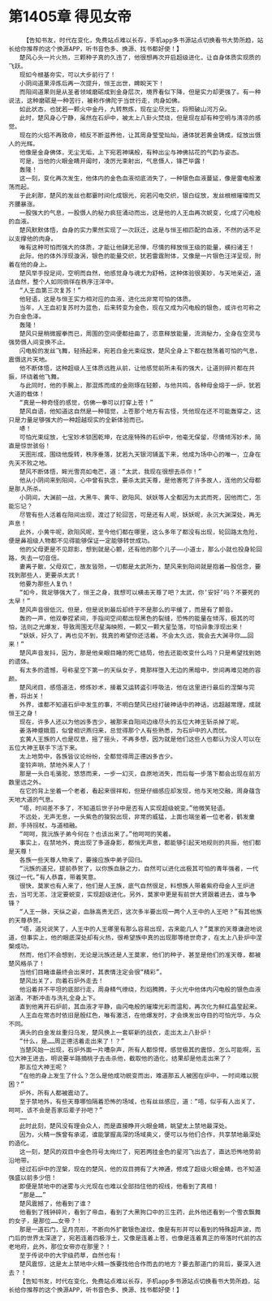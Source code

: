 # 第1405章 得见女帝
        【告知书友，时代在变化，免费站点难以长存，手机app多书源站点切换看书大势所趋，站长给你推荐的这个换源APP，听书音色多、换源、找书都好使！】
       楚风心头一片火热，三颗种子真的久违了，他很想再次开启超级进化，让自身体质实现质的飞跃。
       现如今根基夯实，可以大步前行了！
       小阴间道果淬炼后再一次提升，恒王出世，睥睨天下！
       而阳间道果则是从圣者领域磨砺成到金身层次，境界看似下降，但是实力却更强了。有一种说法，这种磨砺是一种苦行，被称作佛陀于当世行走，肉身如佛。
       如此状态，也犹若一颗火中金丹，九转熬炼，现在尘尽光生，将照破山河万朵。
       此时，楚风身心宁静，虽然在石炉中，被太上八卦火焚烧，但是现在却有种空明与清凉的感觉。
       现在的火焰不再致命，相反不断滋养他，让其周身莹莹灿灿，通体犹若黄金铸成，绽放出慑人的光辉。
       他像是金身佛体，无尘无垢，上下宛若神璃般，有种出尘与神佛拈花的气韵与姿态。
       可是，当他的火眼金睛开阖时，凌厉光束射出，气息慑人，锋芒毕露！
       轰隆！
       这一刻，变化再次发生，他体内的金色血液彻底消失了，一种银色血液蔓延，像是雷电般激荡而起。
       于此刹那，楚风的发丝也都霎时间化成银光，宛若闪电交织，银白绽放，发丝根根璀璨而又齐腰暴涨。
       一股强大的气息，一股慑人的秘力疯狂涌动而出，这是他的人王血再次蜕变，化成了闪电般的血液。
       楚风默默体悟，自身的实力果然实现了一次跃迁，这是与恒王相匹配的血液，不然的话不足以支撑他的肉身。
       唯有这种可怕而强大的体质，才能让他肆无忌惮，尽情的释放恒王级的能量，横扫诸王！
       此际，他的体外浮现漩涡，银色的能量交织，犹若雷霆附体，又像是一片银色汪洋呈现，附着在他的身上。
       楚风举手投足间，空明而自然，他感觉身与魂尤为舒畅，这种体验很美妙，与天地亲近，道法自然，整个人如同徜徉在秩序汪洋中。
       “人王血第三次复苏！”
       他轻语，这是与恒王实力相对应的血液，进化出非常可怕的体质。
       当年，人王血初复苏时为蓝色，后来转变为金色，现在又成为闪电般的银色，或许也可称之为白金色泽。
       轰隆！
       楚风只是稍微握拳而已，周围的空间便都扭曲了，恣意释放能量，流淌秘力，全身在空灵与强势慑人间变换不止。
       闪电般的发丝飞舞，轻扬起来，宛若白金光束绽放，楚风全身上下都在鼓荡着可怕的气息，震慑这片天地。
       他不断体悟，这种超级人王体质远胜从前，让他感觉前所未有的强大，让道则碎片都在共振，环绕着他飞舞。
       与此同时，他的手腕上，那混炼而成的金刚琢在轻颤，与他共鸣，各种母金熔于一炉，犹若大道的载体！
       “真是一种奇怪的感觉，仿佛一拳可以打穿上苍！”
       楚风自语，他知道这自然是一种错觉，上苍那个地方有古怪，凭他现在还不可能轰穿之，这只是力量足够强大的一种超越现实的全新体验而已。
       哧！
       可怕光束绽放，七宝妙术锁困乾坤，在这座特殊的石炉中，他毫无保留，尽情倾泻妙术，简直是惊世骇俗！
       天图形成，围绕他旋转，秩序垂落，犹若九天银河铺盖下来，他成为场中心的唯一，立身在先天不败之地。
       楚风不断体悟，眸光雪亮如电芒，道：“太武，我现在很想去杀你！”
       他从小阴间来到阳间，心中曾有执念，要杀太武天尊，是他害死了许多故人，连他的父母都是那人所杀。
       小阴间，大渊前一战，大黑牛、黄牛、欧阳风、妖妖等人全都因为太武而死，因他而亡，怎能忘记？
       尽管有些人活着在阳间出现，渡过了轮回苦，可是还有人呢，妖妖呢，永沉大渊深处，再无声息！
       此外，小黄牛呢，欧阳风呢，至今他们都在哪里，这么多年了都没有出现，轮回路太危险，便是鼻祖级人物都不见得能够保证一定能够转世成功。
       他的父母更是不见踪影，想到就是心颤，还有他的那个儿子——小道士，那么小就也投身轮回路，失去一切音信。
       妻离子散，父母双亡，故友皆殒，一切都是太武所为，楚风来到阳间就是抱着一股信念，要找到那些人，更要杀太武！
       他要为那些人复仇！
       “如今，我足够强大了，恒王之身，我想可以横击天尊了吧？太武，你‘安好’吗？不要死的太早！”
       楚风声音很低沉，但是，但是说到最后却终于不是那么的平缓了，而是有了颤音。
       轰的一声，他双拳捏紧间，手指间空间都出现黑色的裂缝，恐怖的能量在倾泻，极其的可怕，法则之光爆发，导致周围无尽星海映照，一颗又一颗大星坠落，可怕异象浮现出来！
       “妖妖，好久了，再也见不到，我真的希望你还活着。不会太久远，我会去大渊寻你……回来！”
       楚风声音发抖，因为，那是他亲眼目睹的死亡结局，他去还能改变什么吗？只是希望找到她的遗体。
       有太多的遗憾，号称星空下第一的天纵女子，竟那样堕入无边的黑暗中，世间再难见她的容颜。
       楚风闭目，感悟道法，修炼妙术，接着又运转盗引呼吸法，他在这里进行最后的涅槃与完善，将出关！
       外界，谁都不知道石炉中发生的事，不明白楚风已经打破神话中的神话，远超越常理，成就恒王之身！
       现在，许多人还以为他凶多吉少，被那来自阳间边缘尽头的五位大神王斩杀掉了呢。
       姜洛神蹙娥眉，似曾相识燕归来，总觉得那个人有些熟悉，为石炉中的人而忧。
       玄黄人王族的人也是叹息，摇了摇头，不再多想，因为就是他们这些人也都认为没人可以在五位大神王联手下活下来。
       太上地势中，各族皆议论纷纷，全都觉得周正德凶多吉少。
       銮铃声响，禁地外来人了！
       那是一头白毛骆驼，悠悠而来，一步一幻灭，自原地消失，而后每一步落下都会出现在前方数里远之外。
       在它的背上坐着一个老者，看起来很祥和，但是仔细感应却发现，他与天地交融，周身蕴含天地大道的气息。
       “唔，时间差不多了，不知道后世子孙中是否有人实现超级蜕变。”他微笑轻语。
       不远处，无声无息，一头紫色的狻猊出现，非常的威猛，上面也端坐着一位老者，鹤发童颜，手持拐杖，与道相融。
       “呵呵，我沅族子弟今何在？也该出来了。”他呵呵的笑着。
       事实上，在禁地外，竟出现了多道身影，都悄无声息，都能够引起天地规则的共振，他们都是天尊！
       各族一些天尊人物来了，要接应族中弟子回归。
       “沅族的道兄，提前恭贺了，以你族血脉之力，自然可以进化出极其可怕的青年强者，一代强过一代。”有人恭喜，带着笑意。
       很快，莫家也有人来了，他们是人王族，底气自然很足，料想族人带着紫府母金人王炉进去，当可无恙，注定要蜕变，实现超级进化。另外，莫家中更是有前世大贤跟着进去，谁与争锋？
       “人王一脉，天纵之姿，血脉高贵无匹，这次多半要出现一两个人王中的人王吧？”有其他族的天尊恭贺。
       “唔，道兄说笑了，人王中的人王哪里有那么容易出现，古来能几人？”莫家的天尊谦逊地说道，但事实上，他的眼底深处却有火热，很希望族中真的出现那等绝世奇才，在太上八卦炉中涅槃成功。
       然而，他们不会想到，无论是沅族还是人王莫家，他们的种子，甚至是他们的准天尊，都被楚风格杀了！
       当他们目睹谁最终会出来时，其表情注定会很“精彩”。
       楚风出关了，向着石炉外走去！
       他沿着并不平坦的底部行走，周身精气缭绕，烈焰腾腾，于火光中他体内闪电般的银色血液汹涌，不断冲击与洗礼全身上下。
       直到他离开石炉前，其血液才平静，由闪电般的璀璨光彩而温和，再次化为鲜红晶莹起来。
       人王血在常态时依旧是殷红色，唯有激活，在他爆发时，才会焕发出夺目的可怕光华，与众不同。
       满头的白金发丝重归乌发，楚风换上一套崭新的战衣，走出太上八卦炉！
       “什么，是……周正德活着走出来了！？”
       当楚风始一出现，石炉外面一片嘈杂声，所有人都惊愕，感觉极其的震惊，怎么可能啊，五位大神王进去，明说要半路摘桃子去击杀他，截取他的造化，结果却是他走出来了？
       那五位大神王呢？
       “在他的身上发生了什么？怎么是他成功蜕变而出，难道那五人被困在炉中，一时间难以脱困？”
       炉外，所有人都被震动了。
       至于禁地外，有些天尊哪怕隔着恐怖的场域，也有丝丝感应，道：“唔，似乎有人出关了，呵呵，该不会是吾家后辈子孙吧？”
       ……
       此时此刻，楚风没有理会众人，而是直接睁开火眼金睛，眺望太上禁地最深处。
       因为，火精一族曾有承诺，谁能掌握高深的场域奥义，便可以与他们合作，共享禁地最深处的造化。
       这一刻，楚风的双目中金色符号太绚烂了，宛若两挂金色的星河飞出去了，直达恐怖地势前沿地带。
       经过石炉中的涅槃，现在的楚风，他的双目拥有了大神通，修成了超级火眼金睛，也不知道强盛以前多少倍！
       即便是禁地中的迷雾与火光现在也难以全部挡住他的视线，他看到了真相！
       “那是……”
       楚风震撼了，他看到了谁？
       他看到了残钟碎片，看到了帝血，看到了大黑狗口中的三生药，此外他还看到一个雪衣飘舞的女子，是那位……女帝？！
       那是一道石门，呈月亮形，不断向外扩散银色波纹，像是有形并可以看到的特殊超声波，而门后的世界太深邃了，宛若连着四极浮土，又像是连着上苍，也像是连着真正的帝落时代前的古老地府，此外，那位女帝亦在那里？！
       至于传说中的大宇级药草，自然也有！
       楚风震惊，这是太上禁地中火精一族要找他合作而去的地方？要去那道门的背后，要深入进去？！
       【告知书友，时代在变化，免费站点难以长存，手机app多书源站点切换看书大势所趋，站长给你推荐的这个换源APP，听书音色多、换源、找书都好使！】